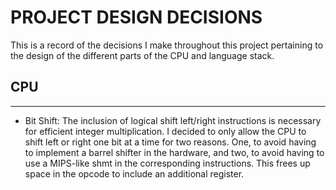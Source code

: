 # PROJECT DESIGN DECISIONS

This is a record of the decisions I make throughout this project pertaining to the design of the different parts of the
CPU and language stack.

## CPU
------

- Bit Shift: The inclusion of logical shift left/right instructions is necessary for efficient integer multiplication. 
  I decided to only allow the CPU to shift left or right one bit at a time for two reasons. One, to avoid having to
  implement a barrel shifter in the hardware, and two, to avoid having to use a MIPS-like shmt in the corresponding
  instructions. This frees up space in the opcode to include an additional register.
